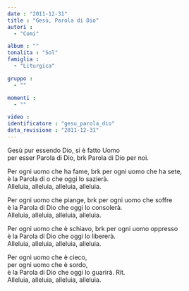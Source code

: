 ```yaml
---
date : "2011-12-31"
title : "Gesù, Parola di Dio"
autori : 
  - "Comi"

album : ""
tonalita : "Sol"
famiglia : 
  - "Liturgica"

gruppo : 
  - ""

momenti : 
  - ""

video : 
identificatore : "gesu_parola_dio"
data_revisione : "2011-12-31"
---
```

  
  
  
  
  
Gesù pur essendo Dio, si è fatto Uomo  
per esser Parola di Dio, brk Parola di Dio per noi.    
  
  
  
Per ogni uomo che ha fame, brk per ogni uomo che ha sete,  
è la Parola di o che oggi lo sazierà.  
Alleluia, alleluia, alleluia, alleluia.     
  
  
  
  
Per ogni uomo che piange, brk per ogni uomo che soffre  
è la Parola di Dio che oggi lo consolerà.   
Alleluia, alleluia, alleluia, alleluia.  
  
  
  
  
Per ogni uomo che è schiavo, brk per ogni uomo oppresso  
è la Parola di Dio che oggi lo libererà.  
Alleluia, alleluia, alleluia, alleluia.  
  
  
  
  
Per ogni uomo che è cieco,  
per ogni uomo che è sordo,  
è la Parola di Dio che oggi lo guarirà. Rit.  
Alleluia, alleluia, alleluia, alleluia.  
  
  
  
  
  
